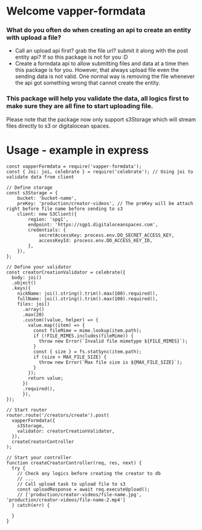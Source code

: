 # Welcome vapper-formdata
### What do you often do when creating an api to create an entity with upload a file?
- Call an upload api first? grab the file url? submit it along with the post entity api? If so this package is not for you :D
- Create a formdata api to allow submitting files and data at a time then this package is for you. However, that always upload file even the sending data is not valid. One normal way is removing the file whenever the api got something wrong that cannot create the entity.
### This package will help you validate the data, all logics first to make sure they are all fine to start uploading file.
Please note that the package now only support s3Storage which will stream files directly to s3 or digitalocean spaces.

# Usage - example in express

```
const vapperFormdata = require('vapper-formdata');
const { Joi: joi, celebrate } = require('celebrate'); // Using joi to validate data from client

// Define storage
const s3Storage = {
    bucket: 'bucket-name',
    preKey: 'production/creator-videos', // The preKey will be attach right before file name before sending to s3
    client: new S3Client({
        region: 'spg1',
        endpoint: 'https://sgp1.digitaloceanspaces.com',
        credentials: {
            secretAccessKey: process.env.DO_SECRET_ACCESS_KEY,
            accessKeyId: process.env.DO_ACCESS_KEY_ID,
        },
    }),
};

// Define your validator
const creatorCreationValidator = celebrate({
  body: joi()
  .object()
  .keys({
    nickName: joi().string().trim().max(100).required(),
    fullName: joi().string().trim().max(100).required(),
    files: joi()
      .array()
      .max(20)
      .custom((value, helper) => {
        value.map((item) => {
          const fileMime = mime.lookup(item.path);
          if (!FILE_MIMES.includes(fileMime)) {
            throw new Error(`Invalid file mimetype ${FILE_MIMES}`);
          }
          const { size } = fs.statSync(item.path);
          if (size > MAX_FILE_SIZE) {
            throw new Error(`Max file size is ${MAX_FILE_SIZE}`);
          }
        });
        return value;
      })
      .required(),
      }),
});

// Start router
router.route('/creators/create').post(
  vapperFormdata({
    s3Storage,
    validator: creatorCreationValidator,
  }),
  createCreatorController
);

// Start your controller
function createCreatorController(req, res, next) {
  try {
    // Check any logics before creating the creator to db
    // ...
    // Call upload task to upload file to s3
    const uploadResponse = await req.executeUpload();
    // ['production/creator-videos/file-name.jpg', 'production/creator-videos/file-name-2.mp4']
  } catch(err) {
    
  }
}

```

